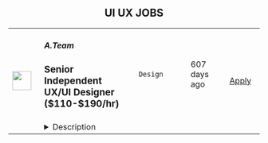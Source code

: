 <div align="center"><h2>UI UX JOBS</h2></div><table><tr>
                <td width="100" height="100" rowspan="2">
                    <img src="https://wwr-pro.s3.amazonaws.com/logos/0071/4150/logo.gif" width="38px" height="auto">
                </td>
                <td width="300">
                    <h5>A.Team</h5>
                    <h3> Senior Independent UX/UI Designer ($110-$190/hr)</h3>
                </td>
                <td width="300">
                    <code>Design</code>
                </td>
                <td width="200">
                <text>607 days ago</text>
                </td>
                <td width="100" rowspan="2">
                <a href="https://weworkremotely.com/remote-jobs/a-team-senior-independent-ux-ui-designer-110-190-hr" align="right" target="_blank">Apply</a>
                </td>
            </tr>
            <tr>
                <td colspan="3">
                <details><summary>Description</summary>
                <img src="https://we-work-remotely.imgix.net/logos/0071/4150/logo.gif?ixlib=rails-4.0.0&w=50&h=50&dpr=2&fit=fill&auto=compress" />

<p>
  <strong>Headquarters:</strong> NYC, SF, and TLV
    <br /><strong>URL:</strong> <a href="https://build.a.team/viaweworkremotely">https://build.a.team/viaweworkremotely</a>
</p>

<div>
<a href="https://build.a.team/wwrdesignerfasttrack">A·Team</a> is a VC-backed, stealth, application-only home on the internet for senior UX/UI designers (along with developers &amp; product folks) to team up with the hand-picked, high-growth companies on their next big thing. <br><br>After talking with hundreds of independent engineers, designers, and product folks, we heard over and over that finding vetted, high-quality, consistent clients is hard, and projects are often too small to be rewarding. A·Team matches small teams of the most talented builders in the world with companies backed by a16z, YC, Softbank, General Catalyst, etc. on a contract basis for many of their most important initiatives. We quietly launched in May 2020, and have helped A·Teamers earn $11.4+ million since.<br><br>As part of A·Team, you can expect:</div><ul>
<li>
<strong>High-paying, meaningful UX/UI design missions with the most audacious companies</strong> sent your way; generally $110-$190/hr, with vetted, fascinating clients doing work that matters. We're picky about who we partner with; new clients only come in via trusted referral. We've worked with Lyft, McGraw Hill, ClearCo, irl.com, the former CEO of Waze, the leading vaccine production software, several new unicorns we can't say here, and dozens of startups backed by a16z/YC/Softbank/etc.</li>
<li>
<strong>Work alongside friends old &amp; new: </strong>our niche is small/diverse product teams, since clients with larger budgets and higher-impact work tell us they want teams, not individuals. Of course, we keep friends together whenever we can.</li>
<li>
<strong>Full autonomy:</strong> say "no" to things that don't excite you. The most talented builders often juggle a few things at once, so there's never pressure to join an A·Team mission if you don't have the bandwidth. If we're no longer a fit, it's easy to leave or pause too. </li>
<li>
<strong>Small, curated, off-the-record gatherings:</strong> for conversations hard to have elsewhere. Long-term, we're creating micro-communities for the world's top builders to become friends around the things they care about.</li>
<li>
<strong>Keep 100% of what you earn: </strong>if you charge $130/hr, you get $130/hr. A·Team makes money by charging a small, flat, transparent platform fee on <em>top</em> of your rate.</li>
</ul><div>
<br><strong>How to apply:<br></strong>Go here: <a href="https://build.a.team/wwrdesignerfasttrack">https://build.a.team/wwrdesignerfasttrack</a> + mention WWR under how you heard about A·Team. No resume or cover letter needed; we respect your time so the application is short. We're also much more interested in seeing what you've made, and excited to chat more if there’s a fit.<br><strong><br>What you’ll do:</strong>
</div><ul>
<li>Once part of A.Team, you’ll regularly be invited to be the lead designer for impactful missions that match your interests, which you can accept or decline. Take your pick from early-stage incubations with world-class founders, to fast-growing super-funded companies, to old-school non-tech incumbents looking to build as a tech giant would.</li>
<li>Missions usually involve building an ambitious piece of software from 0 to 1 as part of a small 3-4 person team. </li>
<li>You’ll be paid to scope it out, give the client options, guide strategy, and execute on the selected solution. Sometimes the client has a clear vision, sometimes not; which is why A.Team builders tend to be senior folks who can work together to find the right direction. </li>
</ul><div>
<br><strong>Who A</strong>·<strong>Team is for:</strong>
</div><ul>
<li>Senior UX/UI Designers who left large companies and high-growth startups to pursue their craft with autonomy.</li>
<li>Those who prefer consistent contract work over a full-time role, who want to create a variety of new products alongside other top-tier builders.</li>
<li>The majority of A.Teamers spend most of their time doing independent work, but a sizeable percentage are either employed full-time (but testing out client work), bootstrapping a side project, or looking for their next big thing.</li>
</ul><div>
<br><strong>Who A</strong>·<strong>Team is </strong><strong><em>not</em></strong><strong> for:</strong>
</div><ul>
<li>People looking for small gigs.</li>
<li>Folks looking to build simple wordpress/wix/squarespace-style websites.</li>
<li>Those still early in their careers and recent university/bootcamp grads (at least not yet).</li>
</ul><div>
<br><strong>Our long-term vision:<br></strong><a href="https://build.a.team/wwrdesignerfasttrack">A·Team</a> is a new type of company for a new kind of independent software builders. We call them "unhirables": people who traditional companies couldn’t hire full-time even if they wanted to, but who want to do their most meaningful work with their favorite people in small, autonomous, distributed expert teams. </div><div>
<br>To help us secure amazing missions, we raised $5 million+ (not public, yet) from NFX, Village Global, and Box Group, along with the former CEO of Upwork, the founders of Fiverr and Lemonade, Apple's Global Head of Recruiting, YC Partner Aaron Harris, Wharton's Adam Grant, and Duke's Dan Ariely.</div>

<p><strong>To apply:</strong> <a href="https://weworkremotely.com/remote-jobs/a-team-senior-independent-ux-ui-designer-110-190-hr">https://weworkremotely.com/remote-jobs/a-team-senior-independent-ux-ui-designer-110-190-hr</a></p>

                </details>
                </td>
            </tr></table>